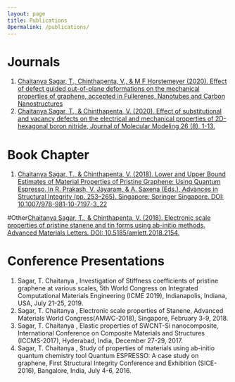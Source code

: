 ```yaml
---
layout: page
title: Publications
0permalink: /publications/
---
```

# Journals
1. [Chaitanya Sagar, T., Chinthapenta, V., & M F Horstemeyer (2020). Effect of defect guided out-of-plane deformations on the mechanical properties of graphene, accepted in Fullerenes, Nanotubes and Carbon Nanostructures](https://www.tandfonline.com/doi/abs/10.1080/1536383X.2020.1813720)
2. [Chaitanya Sagar, T., & Chinthapenta, V. (2020). Effect of substitutional and vacancy defects on the electrical and mechanical properties of 2D-hexagonal boron nitride, Journal of Molecular Modeling 26 (8), 1-13.](https://link.springer.com/article/10.1007/s00894-020-04452-y)

# Book Chapter
1. [Chaitanya Sagar, T., & Chinthapenta, V. (2018). Lower and Upper Bound Estimates of Material Properties of Pristine Graphene: Using Quantum Espresso. In R. Prakash, V. Jayaram, & A. Saxena (Eds.), Advances in Structural Integrity (pp. 253–265). Singapore: Springer Singapore. DOI: 10.1007/978-981-10-7197-3_22](https://link.springer.com/chapter/10.1007/978-981-10-7197-3_22)

#Other[Chaitanya Sagar, T., & Chinthapenta, V. (2018). Electronic scale properties of pristine stanene and tin forms using ab-initio methods. Advanced Materials Letters. DOI: 10.5185/amlett.2018.2154.](https://www.vbripress.com/aml/articles/details/1301)

# Conference Presentations
1.	Sagar, T. Chaitanya , Investigation of Stiffness coefficients of pristine graphene at various scales, 5th World Congress on Integrated Computational Materials Engineering (ICME 2019), Indianapolis, Indiana, USA, July 21-25, 2019.
2.	Sagar, T. Chaitanya , Electronic scale properties of Stanene, Advanced Materials World Congress(AMWC-2018), Singapore, February 3-9, 2018.
3.	Sagar, T. Chaitanya , Elastic properties of SWCNT-Si nanocomposite, International Conference on Composite Materials and Structures (ICCMS-2017), Hyderabad, India, December 27-29, 2017.
4.	Sagar, T. Chaitanya , Study of properties of materials using ab-initio quantum chemistry tool Quantum ESPRESSO: A case study on graphene, First Structural Integrity Conference and Exhibition (SICE-2016), Bangalore, India, July 4-6, 2016.
